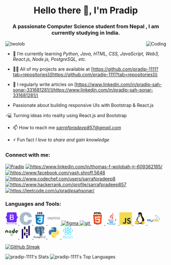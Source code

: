 <h1 align="center">Hello there 👋, I'm Pradip </h1>
<!-- <img src="https://github.com/twolob/twolob/blob/master/Profile-Banner.png" style="max-width: 100%;"> -->
<h3 align="center">A passionate Computer Science student from Nepal ,  I am currently studying in India.</h3>
<img align="right" alt="Coding" src="https://media2.giphy.com/media/qgQUggAC3Pfv687qPC/giphy.gif?cid=ecf05e47blqt1vi9bvtnx9m9w2hiiukq9lc4gxfk2ejrhtew&ep=v1_gifs_search&rid=giphy.gif&ct=g" style="max-width: 100%; display: inline-block;" data-target="animated-image.originalImage">

<p align="left"> <img src="https://komarev.com/ghpvc/?username=twolob&label=Profile%20views&color=0e75b6&style=flat" alt="twolob" /> </p>

- 🌱 I’m currently learning *Python, Java, HTML, CSS, JavaScript, Web3, React.js, Node.js, PostgreSQL, etc.*

- 👨‍💻 All of my projects are available at [https://github.com/pradip-1111?tab=repositories]([https://github.com/pradip-1111?tab=repositories]))

- 📝 I regularly write articles on [https://www.linkedin.com/in/pradip-sah-sonar-331681281/](https://www.linkedin.com/in/pradip-sah-sonar-331681281/)

- Passionate about building responsive UIs with Bootstrap & React.js

-💻 Turning ideas into reality using React.js and Bootstrap

- 📫 How to reach me *sarrafpradeep857@gmail.com*

- ⚡ Fun fact *I love to share and gain knowledge*

<h3 align="left">Connect with me:</h3>
<p align="left">
<a href="https://x.com/PradipSahs64995" target="blank"><img align="center" src="https://raw.githubusercontent.com/rahuldkjain/github-profile-readme-generator/master/src/images/icons/Social/twitter.svg" alt="Pradip" height="30" width="40" /></a>
<a href="https://www.linkedin.com/in/pradip-sah-sonar-331681281/" target="blank"><img align="center" src="https://raw.githubusercontent.com/rahuldkjain/github-profile-readme-generator/master/src/images/icons/Social/linked-in-alt.svg" alt="https://www.linkedin.com/in/thomas-f-wolobah-jr-609362185/" height="30" width="40" /></a>
<a href="https://www.facebook.com/yash.shroff.5648" target="blank"><img align="center" src="https://raw.githubusercontent.com/rahuldkjain/github-profile-readme-generator/master/src/images/icons/Social/facebook.svg" alt="https://www.facebook.com/yash.shroff.5648" height="30" width="40" /></a>
<a href="https://www.codechef.com/users/sarrafpradeep8" target="blank"><img align="center" src="https://cdn.jsdelivr.net/npm/simple-icons@3.1.0/icons/codechef.svg" alt="https://www.codechef.com/users/sarrafpradeep8" height="30" width="40" /></a>
<a href="https://www.hackerrank.com/profile/sarrafpradeep857" target="blank"><img align="center" src="https://raw.githubusercontent.com/rahuldkjain/github-profile-readme-generator/master/src/images/icons/Social/hackerrank.svg" alt="https://www.hackerrank.com/profile/sarrafpradeep857" height="30" width="40" /></a>
<a href="https://leetcode.com/u/pradipsahsonar/" target="blank"><img align="center" src="https://raw.githubusercontent.com/rahuldkjain/github-profile-readme-generator/master/src/images/icons/Social/leet-code.svg" alt="https://leetcode.com/u/pradipsahsonar/" height="30" width="40" /></a>
</p>

<h3 align="left">Languages and Tools:</h3>
<p align="left"> <a href="https://getbootstrap.com" target="_blank" rel="noreferrer"> <img src="https://raw.githubusercontent.com/devicons/devicon/master/icons/bootstrap/bootstrap-plain-wordmark.svg" alt="bootstrap" width="40" height="40"/> </a> <a href="https://www.cprogramming.com/" target="_blank" rel="noreferrer"> <img src="https://raw.githubusercontent.com/devicons/devicon/master/icons/c/c-original.svg" alt="c" width="40" height="40"/> </a> <a href="https://www.w3schools.com/css/" target="_blank" rel="noreferrer"> <img src="https://raw.githubusercontent.com/devicons/devicon/master/icons/css3/css3-original-wordmark.svg" alt="css3" width="40" height="40"/> </a> <a href="https://expressjs.com" target="_blank" rel="noreferrer"> <img src="https://raw.githubusercontent.com/devicons/devicon/master/icons/express/express-original-wordmark.svg" alt="express" width="40" height="40"/> </a> <a href="https://www.figma.com/" target="_blank" rel="noreferrer"> <img src="https://www.vectorlogo.zone/logos/figma/figma-icon.svg" alt="figma" width="40" height="40"/> </a> <a href="https://git-scm.com/" target="_blank" rel="noreferrer"> <img src="https://www.vectorlogo.zone/logos/git-scm/git-scm-icon.svg" alt="git" width="40" height="40"/> </a> <a href="https://www.w3.org/html/" target="_blank" rel="noreferrer"> <img src="https://raw.githubusercontent.com/devicons/devicon/master/icons/html5/html5-original-wordmark.svg" alt="html5" width="40" height="40"/> </a> <a href="https://www.java.com" target="_blank" rel="noreferrer"> <img src="https://raw.githubusercontent.com/devicons/devicon/master/icons/java/java-original.svg" alt="java" width="40" height="40"/> </a> <a href="https://developer.mozilla.org/en-US/docs/Web/JavaScript" target="_blank" rel="noreferrer"> <img src="https://raw.githubusercontent.com/devicons/devicon/master/icons/javascript/javascript-original.svg" alt="javascript" width="40" height="40"/> </a> <a href="https://www.linux.org/" target="_blank" rel="noreferrer"> <img src="https://raw.githubusercontent.com/devicons/devicon/master/icons/linux/linux-original.svg" alt="linux" width="40" height="40"/> </a> <a href="https://www.mysql.com/" target="_blank" rel="noreferrer"> <img src="https://raw.githubusercontent.com/devicons/devicon/master/icons/mysql/mysql-original-wordmark.svg" alt="mysql" width="40" height="40"/> </a> <a href="https://nodejs.org" target="_blank" rel="noreferrer"> <img src="https://raw.githubusercontent.com/devicons/devicon/master/icons/nodejs/nodejs-original-wordmark.svg" alt="nodejs" width="40" height="40"/> </a> <a href="https://pandas.pydata.org/" target="_blank" rel="noreferrer"> <img src="https://raw.githubusercontent.com/devicons/devicon/2ae2a900d2f041da66e950e4d48052658d850630/icons/pandas/pandas-original.svg" alt="pandas" width="40" height="40"/> </a> <a href="https://www.postgresql.org" target="_blank" rel="noreferrer"> <img src="https://raw.githubusercontent.com/devicons/devicon/master/icons/postgresql/postgresql-original-wordmark.svg" alt="postgresql" width="40" height="40"/> </a> <a href="https://www.python.org" target="_blank" rel="noreferrer"> <img src="https://raw.githubusercontent.com/devicons/devicon/master/icons/python/python-original.svg" alt="python" width="40" height="40"/> </a> <a href="https://reactjs.org/" target="_blank" rel="noreferrer"> <img src="https://raw.githubusercontent.com/devicons/devicon/master/icons/react/react-original-wordmark.svg" alt="react" width="40" height="40"/> </a> </p>

<a href="https://git.io/streak-stats"><img src="https://github-readme-streak-stats-one-jet-47.vercel.app?user=pradip-1111" alt="GitHub Streak" /></a>

![pradip-1111's Stats](https://github-readme-stats.vercel.app/api?username=pradip-1111&theme=vue-dark&show_icons=true&hide_border=true&count_private=true)  ![pradip-1111's Top Languages](https://github-readme-stats.vercel.app/api/top-langs/?username=pradip-1111&theme=vue-dark&show_icons=true&hide_border=true&layout=compact)


